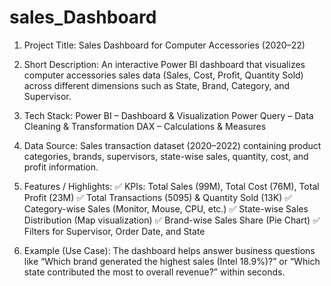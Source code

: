 # sales_Dashboard
1. Project Title: Sales Dashboard for Computer Accessories (2020–22)

2. Short Description:
An interactive Power BI dashboard that visualizes computer accessories sales data (Sales, Cost, Profit, Quantity Sold) across different dimensions such as State, Brand, Category, and Supervisor.

3. Tech Stack:
Power BI – Dashboard & Visualization
Power Query – Data Cleaning & Transformation
DAX – Calculations & Measures

4. Data Source:
Sales transaction dataset (2020–2022) containing product categories, brands, supervisors, state-wise sales, quantity, cost, and profit information.

5. Features / Highlights:
✅ KPIs: Total Sales (99M), Total Cost (76M), Total Profit (23M)
✅ Total Transactions (5095) & Quantity Sold (13K)
✅ Category-wise Sales (Monitor, Mouse, CPU, etc.)
✅ State-wise Sales Distribution (Map visualization)
✅ Brand-wise Sales Share (Pie Chart)
✅ Filters for Supervisor, Order Date, and State

6. Example (Use Case):
The dashboard helps answer business questions like “Which brand generated the highest sales (Intel 18.9%)?” or “Which state contributed the most to overall revenue?” within seconds.
